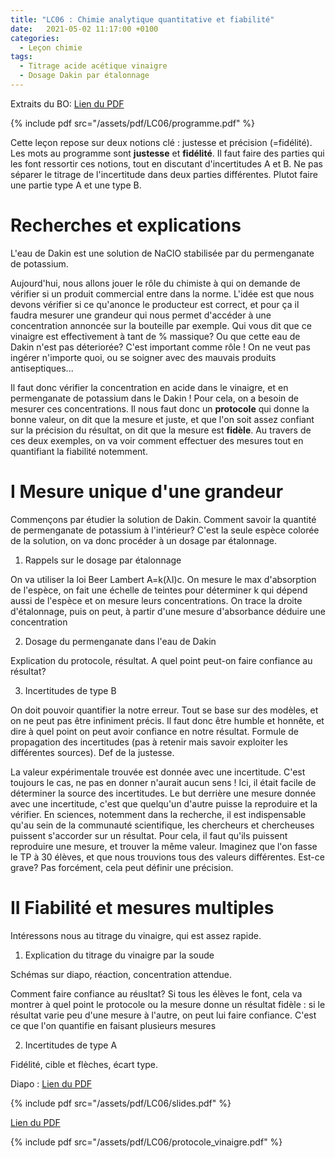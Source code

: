 ```yaml
---
title: "LC06 : Chimie analytique quantitative et fiabilité"
date:   2021-05-02 11:17:00 +0100
categories:
  - Leçon chimie
tags:
  - Titrage acide acétique vinaigre
  - Dosage Dakin par étalonnage
---
```

Extraits du BO: [Lien du PDF](/assets/pdf/LC06/programme.pdf)

{% include pdf src="/assets/pdf/LC06/programme.pdf" %}

Cette leçon repose sur deux notions clé : justesse et précision (=fidélité). Les mots au programme sont **justesse** et **fidélité**. Il faut faire des parties qui les font ressortir ces notions, tout en discutant d'incertitudes A et B. Ne pas séparer le titrage de l'incertitude dans deux parties différentes. Plutot faire une partie type A et une type B.
# Recherches et explications
L'eau de Dakin est une solution de NaClO stabilisée par du permenganate de potassium. 

Aujourd'hui, nous allons jouer le rôle du chimiste à qui on demande de vérifier si un produit commercial entre dans la norme. L'idée est que nous devons vérifier si ce qu'anonce le producteur est correct, et pour ça il faudra mesurer une grandeur qui nous permet d'accéder à une concentration annoncée sur la bouteille par exemple. Qui vous dit que ce vinaigre est effectivement à tant de % massique? Ou que cette eau de Dakin n'est pas déteriorée? C'est important comme rôle ! On ne veut pas ingérer n'importe quoi, ou se soigner avec des mauvais produits antiseptiques...

Il faut donc vérifier la concentration en acide dans le vinaigre, et en permenganate de potassium dans le Dakin ! Pour cela, on a besoin de mesurer ces concentrations. Il nous faut donc un **protocole** qui donne la bonne valeur, on dit que la mesure et juste, et que l'on soit assez confiant sur la précision du résultat, on dit que la mesure est **fidèle**. Au travers de ces deux exemples, on va voir comment effectuer des mesures tout en quantifiant la fiabilité notemment.

# I Mesure unique d'une grandeur
Commençons par étudier la solution de Dakin. Comment savoir la quantité de permenganate de potassium à l'intérieur? C'est la seule espèce colorée de la solution, on va donc procéder à un dosage par étalonnage.

1) Rappels sur le dosage par étalonnage

On  va utiliser la loi Beer Lambert A=k(&lambda;l)c. On mesure le max d'absorption de l'espèce, on fait une échelle de teintes pour déterminer k qui dépend aussi de l'espèce et on mesure leurs concentrations. On trace la droite d'étalonnage, puis on peut, à partir d'une mesure d'absorbance déduire une concentration

2) Dosage du permenganate dans l'eau de Dakin

Explication du protocole, résultat. A quel point peut-on faire confiance au résultat? 

3) Incertitudes de type B

On doit pouvoir quantifier la notre erreur. Tout se base sur des modèles, et on ne peut pas être infiniment précis. Il faut donc être humble et honnête, et dire à quel point on peut avoir confiance en notre résultat. Formule de propagation des incertitudes (pas à retenir mais savoir exploiter les différentes sources). Def de la justesse.

La valeur expérimentale trouvée est donnée avec une incertitude. C'est toujours le cas, ne pas en donner n'aurait aucun sens ! Ici, il était facile de déterminer la source des incertitudes. Le but derrière une mesure donnée avec une incertitude, c'est que quelqu'un d'autre puisse la reproduire et la vérifier. En sciences, notemment dans la recherche, il est indispensable qu'au sein de la communauté scientifique, les chercheurs et chercheuses puissent s'accorder sur un résultat. Pour cela, il faut qu'ils puissent reproduire une mesure, et trouver la même valeur. Imaginez que l'on fasse le TP à 30 élèves, et que nous trouvions tous des valeurs différentes. Est-ce grave? Pas forcément, cela peut définir une précision. 

# II Fiabilité et mesures multiples
Intéressons nous au titrage du vinaigre, qui est assez rapide.

1) Explication du titrage du vinaigre par la soude

Schémas sur diapo, réaction, concentration attendue.

Comment faire confiance au réusltat? Si tous les élèves le font, cela va montrer à quel point le protocole ou la mesure donne un résultat fidèle : si le résultat varie peu d'une mesure à l'autre, on peut lui faire confiance. C'est ce que l'on quantifie en faisant plusieurs mesures

2) Incertitudes de type A

Fidélité, cible et flèches, écart type.


Diapo : [Lien du PDF](/assets/pdf/LC06/sldies.pdf)

{% include pdf src="/assets/pdf/LC06/slides.pdf" %}

[Lien du PDF](/assets/pdf/LC06/protocole_vinaigre.pdf)

{% include pdf src="/assets/pdf/LC06/protocole_vinaigre.pdf" %}
